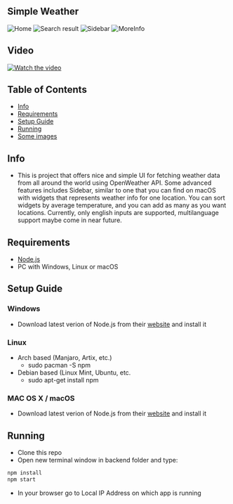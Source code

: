 ## Simple Weather
![Home](https://i.postimg.cc/pdNYsXBJ/Screenshot-from-2022-04-26-15-36-04.png)
![Search result](https://i.postimg.cc/rwRNGt5p/Screenshot-from-2022-04-26-15-34-03.png)
![Sidebar](https://i.postimg.cc/4sdbprfh/Screenshot-from-2022-04-26-15-37-52.png)
![MoreInfo](https://i.postimg.cc/2509qmVW/Screenshot-from-2022-04-27-02-59-04.png)
## Video
[![Watch the video](https://i.postimg.cc/CMJ1XVjn/Screenshot-from-2022-04-27-12-48-53.png)](https://www.youtube.com/watch?v=G5tKl_UHtmA)
## Table of Contents
- [Info](#info)
- [Requirements](#requirements)
- [Setup Guide](#setup-guide)
- [Running](#running)
- [Some images](#some-images)
## Info
 - This is project that offers nice and simple UI for fetching weather data from all around the world using OpenWeather API. Some advanced features includes Sidebar, similar to one that you can find on macOS with widgets that represents weather info for one location. You can sort widgets by average temperature, and you can add as many as you want locations. Currently, only english inputs are supported, multilanguage support maybe come in near future.

## Requirements
+ [Node.js](https://nodejs.org/en/download/)
+ PC with Windows, Linux or macOS

## Setup Guide
### Windows
 - Download latest verion of Node.js from their [website](https://nodejs.org/en/download/) and install it

### Linux
 - Arch based (Manjaro, Artix, etc.)
   + sudo pacman -S npm
 - Debian based (Linux Mint, Ubuntu, etc.
   + sudo apt-get install npm
### MAC OS X / macOS
 - Download latest verion of Node.js from their [website](https://nodejs.org/en/download/) and install it

## Running
 - Clone this repo
 - Open new terminal window in backend folder and type:
  ```bash
  npm install
  npm start
  ```
 - In your browser go to Local IP Address on which app is running
